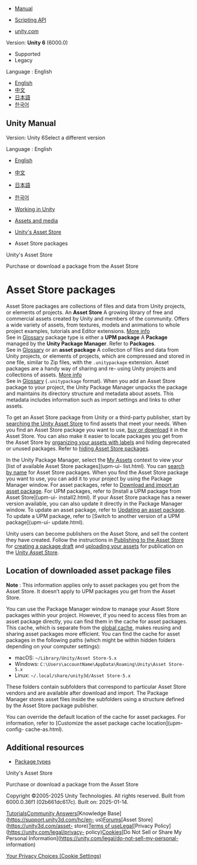 [](https://docs.unity3d.com)

  * [Manual](../Manual/index.html)
  * [Scripting API](../ScriptReference/index.html)

  * [unity.com](https://unity.com/)

Version: **Unity 6** (6000.0)

  * Supported
  * Legacy

Language : English

  * [English](/Manual/AssetStorePackages.html)
  * [中文](/cn/current/Manual/AssetStorePackages.html)
  * [日本語](/ja/current/Manual/AssetStorePackages.html)
  * [한국어](/kr/current/Manual/AssetStorePackages.html)

[](https://docs.unity3d.com)

## Unity Manual

Version: Unity 6Select a different version

Language : English

  * [English](/Manual/AssetStorePackages.html)
  * [中文](/cn/current/Manual/AssetStorePackages.html)
  * [日本語](/ja/current/Manual/AssetStorePackages.html)
  * [한국어](/kr/current/Manual/AssetStorePackages.html)

  * [Working in Unity](working-in-unity.html)
  * [Assets and media](assets-and-media.html)
  * [Unity's Asset Store](AssetStore.html)
  * Asset Store packages

[](AssetStore.html)

Unity's Asset Store

[](AssetPackagesPurchase.html)

Purchase or download a package from the Asset Store

# Asset Store packages

Asset Store packages are collections of files and data from Unity projects, or
elements of projects. An **Asset Store** A growing library of free and
commercial assets created by Unity and members of the community. Offers a wide
variety of assets, from textures, models and animations to whole project
examples, tutorials and Editor extensions. [More info](AssetStore.html)  
See in [Glossary](Glossary.html#AssetStore) package type is either a **UPM
package** A **Package** managed by the **Unity Package Manager**. Refer to
**Packages**.  
See in [Glossary](Glossary.html#UPMpackage) or an **asset package** A
collection of files and data from Unity projects, or elements of projects,
which are compressed and stored in one file, similar to Zip files, with the
`.unitypackage` extension. Asset packages are a handy way of sharing and re-
using Unity projects and collections of assets. [More
info](AssetPackages.html)  
See in [Glossary](Glossary.html#Assetpackage) (`.unitypackage` format). When
you add an Asset Store package to your project, the Unity Package Manager
unpacks the package and maintains its directory structure and metadata about
assets. This metadata includes information such as import settings and links
to other assets.

To get an Asset Store package from Unity or a third-party publisher, start by
[searching the Unity Asset Store](https://assetstore.unity.com/) to find
assets that meet your needs. When you find an Asset Store package you want to
use, [buy or download](AssetPackagesPurchase.html) it in the Asset Store. You
can also make it easier to locate packages you get from the Asset Store by
[organizing your assets with labels](AssetPackagesLabels.html) and hiding
deprecated or unused packages. Refer to [hiding Asset Store
packages](AssetPackagesOrganize.html).

In the Unity Package Manager, select the [My Assets](upm-ui-filter.html)
context to view your [list of available Asset Store packages](upm-ui-
list.html). You can [search by name](upm-ui-search.html) for Asset Store
packages. When you find the Asset Store package you want to use, you can add
it to your project by using the Package Manager window. For asset packages,
refer to [Download and import an asset package](upm-ui-import.html). For UPM
packages, refer to [Install a UPM package from Asset Store](upm-ui-
install2.html). If your Asset Store package has a newer version available, you
can also update it directly in the Package Manager window. To update an asset
package, refer to [Updating an asset package](upm-ui-update2.html). To update
a UPM package, refer to [Switch to another version of a UPM package](upm-ui-
update.html).

Unity users can become publishers on the Asset Store, and sell the content
they have created. Follow the instructions in [Publishing to the Asset Store
](AssetStorePublishing.html) for [creating a package
draft](AssetStoreCreatePkg.html) and [uploading your
assets](AssetStoreUpload.html) for publication on the [Unity Asset
Store](https://assetstore.unity.com/).

## Location of downloaded asset package files

**Note** : This information applies only to asset packages you get from the
Asset Store. It doesn’t apply to UPM packages you get from the Asset Store.

You can use the Package Manager window to manage your Asset Store packages
within your project. However, if you need to access files from an asset
package directly, you can find them in the cache for asset packages. This
cache, which is separate from the [global cache](upm-cache.html), makes
reusing and sharing asset packages more efficient. You can find the cache for
asset packages in the following paths (which might be within hidden folders
depending on your computer settings):

  * macOS: `~/Library/Unity/Asset Store-5.x`
  * Windows: `C:\Users\accountName\AppData\Roaming\Unity\Asset Store-5.x`
  * Linux: `~/.local/share/unity3d/Asset Store-5.x`

These folders contain subfolders that correspond to particular Asset Store
vendors and are available after download and import. The Package Manager
stores asset files inside the subfolders using a structure defined by the
Asset Store package publisher.

You can override the default location of the cache for asset packages. For
information, refer to [Customize the asset package cache location](upm-config-
cache-as.html).

## Additional resources

  * [Package types](upm-package-types.html)

[](AssetStore.html)

Unity's Asset Store

[](AssetPackagesPurchase.html)

Purchase or download a package from the Asset Store

Copyright ©2005-2025 Unity Technologies. All rights reserved. Built from
6000.0.36f1 (02b661dc617c). Built on: 2025-01-14.

[Tutorials](https://learn.unity.com/)[Community
Answers](https://answers.unity3d.com)[Knowledge
Base](https://support.unity3d.com/hc/en-
us)[Forums](https://forum.unity3d.com)[Asset Store](https://unity3d.com/asset-
store)[Terms of
use](https://docs.unity3d.com/Manual/TermsOfUse.html)[Legal](https://unity.com/legal)[Privacy
Policy](https://unity.com/legal/privacy-
policy)[Cookies](https://unity.com/legal/cookie-policy)[Do Not Sell or Share
My Personal Information](https://unity.com/legal/do-not-sell-my-personal-
information)

[Your Privacy Choices (Cookie Settings)](javascript:void\(0\);)

